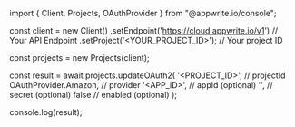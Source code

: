 import { Client, Projects, OAuthProvider } from "@appwrite.io/console";

const client = new Client()
    .setEndpoint('https://cloud.appwrite.io/v1') // Your API Endpoint
    .setProject('&lt;YOUR_PROJECT_ID&gt;'); // Your project ID

const projects = new Projects(client);

const result = await projects.updateOAuth2(
    '<PROJECT_ID>', // projectId
    OAuthProvider.Amazon, // provider
    '<APP_ID>', // appId (optional)
    '<SECRET>', // secret (optional)
    false // enabled (optional)
);

console.log(result);
